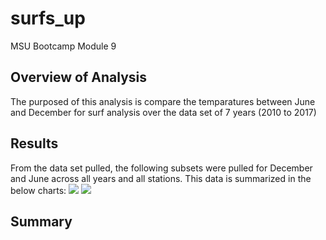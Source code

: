 # surfs_up
MSU Bootcamp Module 9
## Overview of Analysis
The purposed of this analysis is compare the temparatures between June and December for surf analysis over the data set of 7 years (2010 to 2017)
## Results
From the data set pulled, the following subsets were pulled for December and June across all years and all stations. This data is summarized in the below charts:
![](https://github.com/NortonAAA/surfs_up/Resources/main/blob/June_temps.png) ![](https://github.com/NortonAAA/surfs_up/main/blob/Resources/December_temps.png)
## Summary
